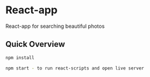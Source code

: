 # React-app
React-app for searching beautiful photos

## Quick Overview

```sh
npm install

npm start - to run react-scripts and open live server
```
